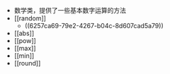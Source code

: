 - 数学类，提供了一些基本数字运算的方法
- [[random]]
	- ((6257ca69-79e2-4267-b04c-8d607cad5a79))
- [[abs]]
- [[pow]]
- [[max]]
- [[min]]
- [[round]]